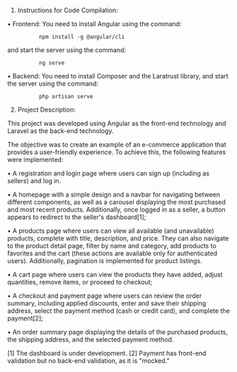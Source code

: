 1. Instructions for Code Compilation:
   
• Frontend: You need to install Angular using the command:

              npm install -g @angular/cli

and start the server using the command:

              ng serve

• Backend: You need to install Composer and the Laratrust library, and start the server using the command:

              php artisan serve

2. Project Description:

This project was developed using Angular as the front-end technology and Laravel as the back-end technology.

The objective was to create an example of an e-commerce application that provides a user-friendly experience. To achieve this, the following features were implemented:

   • A registration and login page where users can sign up (including as sellers) and log in.

   • A homepage with a simple design and a navbar for navigating between different components, as well as a carousel displaying the most purchased and most recent products. Additionally,        once logged in as a seller, a button appears to redirect to the seller's dashboard[1];

   • A products page where users can view all available (and unavailable) products, complete with title, description, and price. They can also navigate to the product detail page, filter        by name and category, add products to favorites and the cart (these actions are available only for authenticated users). Additionally, pagination is implemented for product listings.

   • A cart page where users can view the products they have added, adjust quantities, remove items, or proceed to checkout;

   • A checkout and payment page where users can review the order summary, including applied discounts, enter and save their shipping address, select the payment method (cash or credit          card), and complete the payment[2];

   • An order summary page displaying the details of the purchased products, the shipping address, and the selected payment method.


[1] The dashboard is under development.
[2] Payment has front-end validation but no back-end validation, as it is "mocked."
